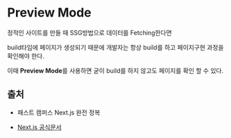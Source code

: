 # Preview Mode

정적인 사이트를 만들 때 SSG방법으로 데이터를 Fetching한다면

build타임에 페이지가 생성되기 때문에 개발자는 항상 build를 하고 페이지구현 과정을 확인해야 한다.

이때 **Preview Mode**를 사용하면 굳이 build를 하지 않고도 페이지를 확인 할 수 있다.

## 출처

- 패스트 캠퍼스 Next.js 완전 정복

- [Next.js 공식문서](https://nextjs.org/docs/advanced-features/preview-mode)
